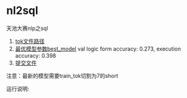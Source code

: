 # nl2sql
天池大赛nlp之sql


1. [tok文件路径](https://www.dropbox.com/sh/zyzpy44aan8gocy/AAC3C60hBQrN7YE2ol_g9_jba?dl=0)
2. [最优模型参数best_model](https://www.dropbox.com/sh/o86nw4saig21b20/AABKYPxU_udCPghi2gH0gejFa?dl=0) val logic form accuracy: 0.273, execution accuracy: 0.398
3. [提交文件](https://www.dropbox.com/sh/ldzb6jk4kyd8h9p/AADt4Ro0MKhyogQkzGPl_U3Ia?dl=0)

注意：最新的模型需要train_tok切割为7的short

运行说明:

